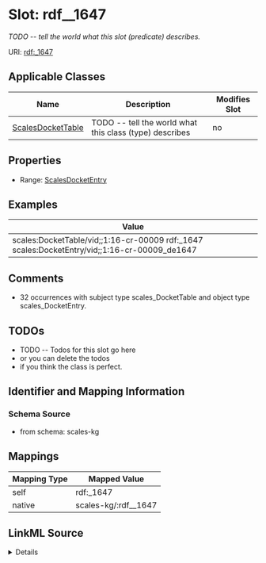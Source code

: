 

# Slot: rdf__1647


_TODO -- tell the world what this slot (predicate) describes._





URI: [rdf:_1647](http://www.w3.org/1999/02/22-rdf-syntax-ns#_1647)



<!-- no inheritance hierarchy -->





## Applicable Classes

| Name | Description | Modifies Slot |
| --- | --- | --- |
| [ScalesDocketTable](../classes/ScalesDocketTable.md) | TODO -- tell the world what this class (type) describes |  no  |







## Properties

* Range: [ScalesDocketEntry](../classes/ScalesDocketEntry.md)






## Examples

| Value |
| --- |
| scales:DocketTable/vid;;1:16-cr-00009 rdf:_1647 scales:DocketEntry/vid;;1:16-cr-00009_de1647 |

## Comments

* 32 occurrences with subject type scales_DocketTable and object type scales_DocketEntry.

## TODOs

* TODO -- Todos for this slot go here
* or you can delete the todos
* if you think the class is perfect.

## Identifier and Mapping Information







### Schema Source


* from schema: scales-kg




## Mappings

| Mapping Type | Mapped Value |
| ---  | ---  |
| self | rdf:_1647 |
| native | scales-kg/:rdf__1647 |




## LinkML Source

<details>
```yaml
name: rdf__1647
description: TODO -- tell the world what this slot (predicate) describes.
todos:
- TODO -- Todos for this slot go here
- or you can delete the todos
- if you think the class is perfect.
comments:
- 32 occurrences with subject type scales_DocketTable and object type scales_DocketEntry.
examples:
- value: scales:DocketTable/vid;;1:16-cr-00009 rdf:_1647 scales:DocketEntry/vid;;1:16-cr-00009_de1647
from_schema: scales-kg
rank: 1000
slot_uri: rdf:_1647
alias: rdf__1647
domain_of:
- scales_DocketTable
range: scales_DocketEntry

```
</details>